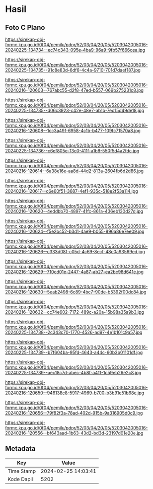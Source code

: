 # Hasil

## Foto C Plano

https://sirekap-obj-formc.kpu.go.id/0f04/pemilu/pdpr/52/03/04/20/05/5203042005016-20240225-134734--ec74c343-095e-4ba9-96a9-9fb57f666cea.jpg

https://sirekap-obj-formc.kpu.go.id/0f04/pemilu/pdpr/52/03/04/20/05/5203042005016-20240225-134735--91c8e83d-6df6-4c4a-9710-701d7daef187.jpg

https://sirekap-obj-formc.kpu.go.id/0f04/pemilu/pdpr/52/03/04/20/05/5203042005016-20240216-120603--767abc55-d2f8-47ed-b557-069b275231c8.jpg

https://sirekap-obj-formc.kpu.go.id/0f04/pemilu/pdpr/52/03/04/20/05/5203042005016-20240225-134735--d06c3923-c42e-48e7-ab1b-7ed15d49de18.jpg

https://sirekap-obj-formc.kpu.go.id/0f04/pemilu/pdpr/52/03/04/20/05/5203042005016-20240216-120608--1cc3a49f-6958-4c1b-b477-109fc71570a8.jpg

https://sirekap-obj-formc.kpu.go.id/0f04/pemilu/pdpr/52/03/04/20/05/5203042005016-20240225-134736--c6ef805e-13c0-411f-a1b8-550f5d4a2fdc.jpg

https://sirekap-obj-formc.kpu.go.id/0f04/pemilu/pdpr/52/03/04/20/05/5203042005016-20240216-120614--6a38e16e-aa8d-44d2-813a-2604fb6d2d86.jpg

https://sirekap-obj-formc.kpu.go.id/0f04/pemilu/pdpr/52/03/04/20/05/5203042005016-20240216-120617--c6e60f51-3687-4ef1-935c-518e2f53a114.jpg

https://sirekap-obj-formc.kpu.go.id/0f04/pemilu/pdpr/52/03/04/20/05/5203042005016-20240216-120620--4eddbb70-4897-41fc-861a-436eb130d27d.jpg

https://sirekap-obj-formc.kpu.go.id/0f04/pemilu/pdpr/52/03/04/20/05/5203042005016-20240216-120624--f5e2bc52-b3d1-4ae9-b055-896a86e7ee09.jpg

https://sirekap-obj-formc.kpu.go.id/0f04/pemilu/pdpr/52/03/04/20/05/5203042005016-20240216-120626--c333d08f-c05d-4c69-8ecf-48c0a93569ed.jpg

https://sirekap-obj-formc.kpu.go.id/0f04/pemilu/pdpr/52/03/04/20/05/5203042005016-20240216-120629--710cd01e-2447-4a87-ab27-ea2bc98d641e.jpg

https://sirekap-obj-formc.kpu.go.id/0f04/pemilu/pdpr/52/03/04/20/05/5203042005016-20240216-120630--5eab2498-6c89-4bc7-90de-b5392f00dc84.jpg

https://sirekap-obj-formc.kpu.go.id/0f04/pemilu/pdpr/52/03/04/20/05/5203042005016-20240216-120632--cc74e602-7172-489c-a20a-15b98a35a9b3.jpg

https://sirekap-obj-formc.kpu.go.id/0f04/pemilu/pdpr/52/03/04/20/05/5203042005016-20240225-134738--2c343c70-1770-4526-ad97-4e1b101c9a57.jpg

https://sirekap-obj-formc.kpu.go.id/0f04/pemilu/pdpr/52/03/04/20/05/5203042005016-20240225-134739--b7f604ba-95fd-4643-a44c-60b3b01101df.jpg

https://sirekap-obj-formc.kpu.go.id/0f04/pemilu/pdpr/52/03/04/20/05/5203042005016-20240225-134739--aec18c7d-abec-4b8f-a411-1c59eb26e2c8.jpg

https://sirekap-obj-formc.kpu.go.id/0f04/pemilu/pdpr/52/03/04/20/05/5203042005016-20240216-120650--946138c8-5917-4969-b700-b3b91e51b68e.jpg

https://sirekap-obj-formc.kpu.go.id/0f04/pemilu/pdpr/52/03/04/20/05/5203042005016-20240216-120656--79f82f3a-78ad-402d-915b-9a316905d0c9.jpg

https://sirekap-obj-formc.kpu.go.id/0f04/pemilu/pdpr/52/03/04/20/05/5203042005016-20240216-120556--bf643aad-1b63-43d2-bd3d-23197d01e20e.jpg


## Metadata

| Key        | Value               |
| ---------- | ------------------- |
| Time Stamp | 2024-02-25 14:03:41 |
| Kode Dapil | 5202                |



